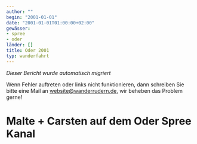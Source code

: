 ```yaml
---
author: ""
begin: "2001-01-01"
date: "2001-01-01T01:00:00+02:00"
gewässer:
- spree
- oder
länder: []
title: Oder 2001
typ: wanderfahrt
---
```



*Dieser Bericht wurde automatisch migriert*

Wenn Fehler auftreten oder links nicht funktionieren, dann schreiben Sie bitte eine Mail an website@wanderrudern.de, wir beheben das Problem gerne!



# Malte + Carsten auf dem Oder Spree Kanal


